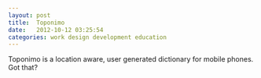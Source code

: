 ```yaml
---
layout: post
title:  Toponimo
date:   2012-10-12 03:25:54
categories: work design development education
---
```

Toponimo is a location aware, user generated dictionary for mobile phones. Got that?



